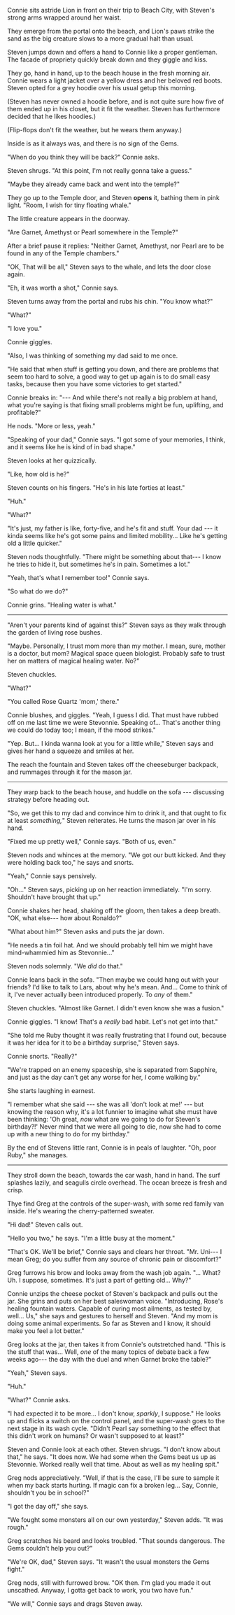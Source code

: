 Connie sits astride Lion in front on their trip to Beach City, with Steven's
strong arms wrapped around her waist.

They emerge from the portal onto the beach, and Lion's paws strike the sand as the
big creature slows to a more gradual halt than usual.

Steven jumps down and offers a hand to Connie like a proper gentleman. The facade of
propriety quickly break down and they giggle and kiss.

They go, hand in hand, up to the beach house in the fresh morning air. Connie wears
a light jacket over a yellow dress and her beloved red boots. Steven opted for a
grey hoodie over his usual getup this morning.

(Steven has never owned a hoodie before, and is not quite sure how five of them ended up in his
closet, but it fit the weather. Steven has furthermore decided that he likes hoodies.)

(Flip-flops don't fit the weather, but he wears them anyway.)

Inside is as it always was, and there is no sign of the Gems.

"When do you think they will be back?" Connie asks.

Steven shrugs. "At this point, I'm not really gonna take a guess."

"Maybe they already came back and went into the temple?"

They go up to the Temple door, and Steven **opens** it, bathing them in pink light.
"Room, I wish for tiny floating whale."

The little creature appears in the doorway.

"Are Garnet, Amethyst or Pearl somewhere in the Temple?"

After a brief pause it replies: "Neither Garnet, Amethyst, nor Pearl are to be found
in any of the Temple chambers."

"OK, That will be all," Steven says to the whale, and lets the door close again.

"Eh, it was worth a shot," Connie says.

Steven turns away from the portal and rubs his chin. "You know what?"

"What?"

"I love you."

Connie giggles.

"Also, I was thinking of something my dad said to me once.

"He said that when stuff is getting you down, and there are problems that seem
too hard to solve, a good way to get up again is to do small easy tasks,
because then you have some victories to get started."

Connie breaks in: "--- And while there's not really a big problem at hand, what
you're saying is that fixing small problems might be fun, uplifting, and profitable?"

He nods. "More or less, yeah."

"Speaking of your dad," Connie says. "I got some of your memories, I think, and it seems
like he is kind of in bad shape."

Steven looks at her quizzically.

"Like, how old is he?"

Steven counts on his fingers. "He's in his late forties at least."

"Huh."

"What?"

"It's just, my father is like, forty-five, and he's fit and stuff. Your dad --- it kinda seems
like he's got some pains and limited mobility... Like he's getting old a little quicker."

Steven nods thoughtfully. "There might be something about that--- I know he tries to hide
it, but sometimes he's in pain. Sometimes a lot."

"Yeah, that's what I remember too!" Connie says.

"So what do we do?"

Connie grins. "Healing water is what."

----

"Aren't your parents kind of against this?" Steven says as they walk through the garden of
living rose bushes.

"Maybe. Personally, I trust mom more than my mother. I mean, sure, mother is a doctor,
but mom? Magical space queen biologist. Probably safe to trust her on matters of magical
healing water. No?"

Steven chuckles.

"What?"

"You called Rose Quartz 'mom,' there."

Connie blushes, and giggles. "Yeah, I guess I did. That must have rubbed off on me last time
we were Stevonnie. Speaking of... That's another thing we could do today too; I mean, if the
mood strikes."

"Yep. But... I kinda wanna look at you for a little while," Steven says and gives her hand
a squeeze and smiles at her.

The reach the fountain and Steven takes off the cheeseburger backpack, and rummages through it
for the mason jar.

----

They warp back to the beach house, and huddle on the sofa --- discussing strategy before
heading out.

"So, we get this to my dad and convince him to drink it, and that ought to fix
at least *something,*" Steven reiterates. He turns the mason jar over in his hand.

"Fixed me up pretty well," Connie says. "Both of us, even."

Steven nods and whinces at the memory. "We got our butt kicked. And they were holding back too,"
he says and snorts.

"Yeah," Connie says pensively.

"Oh..." Steven says, picking up on her reaction immediately. "I'm sorry. Shouldn't have
brought that up."

Connie shakes her head, shaking off the gloom, then takes a deep breath. "OK, what else--- how
about Ronaldo?"

"What about him?" Steven asks and puts the jar down.

"He needs a tin foil hat. And we should probably tell him we might have mind-whammied him as
Stevonnie..."

Steven nods solemnly. "We *did* do that."

Connie leans back in the sofa. "Then maybe we could hang out with your friends?
I'd like to talk to Lars, about why he's mean. And... Come to think of it, I've
never actually been introduced properly. To *any* of them."

Steven chuckles. "Almost like Garnet. I didn't even know she was a fusion."

Connie giggles. "I know! That's a *really* bad habit. Let's not get into that."

"She told me Ruby thought it was really frustrating that I found out, because
it was her idea for it to be a birthday surprise," Steven says.

Connie snorts. "Really?"

"We're trapped on an enemy spaceship, she is separated from Sapphire, and
just as the day can't get any worse for her, *I* come walking by."

She starts laughing in earnest.

"I remember what she said --- she was all 'don't look at me!' ---
but knowing the reason why, it's a lot funnier to imagine what
she must have been thinking: 'Oh great, *now* what are we going to do for Steven's
birthday?!' Never mind that we were all going to die, now she had to come up
with a new thing to do for my birthday."

By the end of Stevens little rant, Connie is in peals of laughter.
"Oh, poor Ruby," she manages.

----

They stroll down the beach, towards the car wash, hand in hand. The surf
splashes lazily, and seagulls circle overhead. The ocean breeze is fresh and crisp.

Thye find Greg at the controls of the super-wash, with some
red family van inside. He's wearing the cherry-patterned sweater.

"Hi dad!" Steven calls out.

"Hello you two," he says. "I'm a little busy at the moment."

"That's OK. We'll be brief," Connie says and clears her throat. "Mr. Uni---
I mean Greg; do you suffer from any source of chronic pain or discomfort?"

Greg furrows his brow and looks away from the wash job again. "... What? Uh.
I suppose, sometimes. It's just a part of getting old... Why?"

Connie unzips the cheese pocket of Steven's backpack and pulls out the jar.
She grins and puts on her best saleswoman voice.
"Introducing, Rose's healing fountain waters. Capable of curing most ailments,
as tested by, well... Us," she says and gestures to herself and Steven. "And my
mom is doing some animal experiments. So far as Steven and I know, it should
make you feel a lot better."

Greg looks at the jar, then takes it from Connie's outstretched hand.
"This is the stuff that was... Well, *one* of the many topics of debate back a
few weeks ago--- the day with the duel and when Garnet broke the table?"

"Yeah," Steven says.

"Huh."

"What?" Connie asks.

"I had expected it to be more... I don't know, *sparkly*, I suppose." He looks up
and flicks a switch on the control panel, and the super-wash goes to the next
stage in its wash cycle.
"Didn't Pearl say something to the effect that this didn't work on humans? Or
wasn't supposed to at least?"

Steven and Connie look at each other. Steven shrugs. "I don't know about that," he says.
"It does now. We had some when the Gems beat us up as Stevonnie. Worked really well
that time. About as well as my healing spit."

Greg nods appreciatively. "Well, if that is the case, I'll be sure to sample it when my
back starts hurting. If magic can fix a broken leg... Say, Connie, shouldn't you be in school?"

"I got the day off," she says.

"We fought some monsters all on our own yesterday," Steven adds. "It was rough."

Greg scratches his beard and looks troubled. "That sounds dangerous.
The Gems couldn't help you out?"

"We're OK, dad," Steven says. "It wasn't the usual monsters the Gems fight."

Greg nods, still with furrowed brow. "OK then. I'm glad you made it out unscathed. Anyway,
I gotta get back to work, you two have fun."

"We will," Connie says and drags Steven away.
